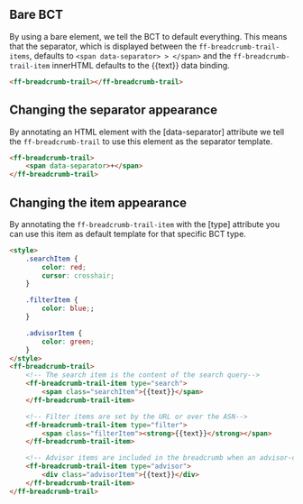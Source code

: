 ## Bare BCT

By using a bare element, we tell the BCT to default everything. This means that the separator,
 which is displayed between the `ff-breadcrumb-trail-items`, defaults to `<span data-separator> > </span>` and the `ff-breadcrumb-trail-item` 
 innerHTML defaults to the {{text}} data binding.

```html
<ff-breadcrumb-trail></ff-breadcrumb-trail>
```

## Changing the separator appearance

By annotating an HTML element with the [data-separator] attribute we tell the `ff-breadcrumb-trail` to use this element as the separator template.

```html
<ff-breadcrumb-trail>
    <span data-separator>+</span>
</ff-breadcrumb-trail>
```

## Changing the item appearance

By annotating the `ff-breadcrumb-trail-item` with the [type] attribute you can use this item as default template for that specific BCT type.

```html
<style>
    .searchItem {
        color: red;
        cursor: crosshair;
    }

    .filterItem {
        color: blue;;
    }

    .advisorItem {
        color: green;
    }
</style>
<ff-breadcrumb-trail>
    <!-- The search item is the content of the search query-->
    <ff-breadcrumb-trail-item type="search">
        <span class="searchItem">{{text}}</span>
    </ff-breadcrumb-trail-item>

    <!-- Filter items are set by the URL or over the ASN-->
    <ff-breadcrumb-trail-item type="filter">
        <span class="filterItem"><strong>{{text}}</strong></span>
    </ff-breadcrumb-trail-item>

    <!-- Advisor items are included in the breadcrumb when an advisor-campaign is selected-->
    <ff-breadcrumb-trail-item type="advisor">
        <div class="advisorItem">{{text}}</div>
    </ff-breadcrumb-trail-item>
</ff-breadcrumb-trail>
```
